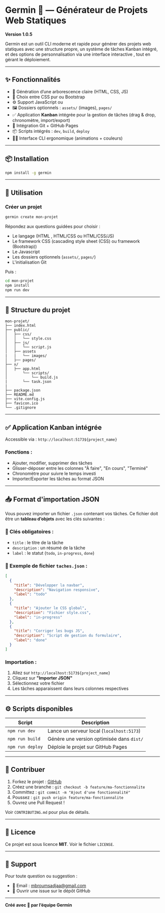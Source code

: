 # Germin 🌱 — Générateur de Projets Web Statiques

**Version 1.0.5**

Germin est un outil CLI moderne et rapide pour générer des projets web statiques avec une structure propre, un système de tâches Kanban intégré, et des options de personnalisation via une interface interactive , tout en gérant le déploiement.

---

## ✨ Fonctionnalités

- 📁 Génération d’une arborescence claire (HTML, CSS, JS)
- 🎨 Choix entre CSS pur ou Bootstrap
- ⚙️ Support JavaScript ou 
- 🖼️ Dossiers optionnels : `assets/` (images), `pages/`
- ✅ Application **Kanban** intégrée pour la gestion de tâches (drag & drop, chronomètre, import/export)
- 🐙 Intégration Git + GitHub Pages
- 📦 Scripts intégrés : `dev`, `build`, `deploy`
- 🧑‍💻 Interface CLI ergonomique (animations + couleurs)

---

## 📦 Installation

```bash
npm install -g germin
```

---

## 🚀 Utilisation

### Créer un projet

```bash
germin create mon-projet
```

Répondez aux questions guidées pour choisir :
- Le langage (HTML , HTML/CSS ou HTML/CSS/JS)
- Le framework CSS (cascading style sheet (CSS) ou framework (Bootstrap))
- Le Javascript 
- Les dossiers optionnels (`assets/`, `pages/`)
- L'initialisation Git

Puis :

```bash
cd mon-projet
npm install
npm run dev
```

---

## 🔧 Structure du projet

```
mon-projet/
├── index.html
├── public/
│   ├── css/
│   │   └── style.css
│   ├── js/
│   │   └── script.js
│   ├── assets
|   |   └── images/
│   ├── pages/
├── x/
│   ├── app.html
│       └── scripts/
│           └── build.js
|       └── task.json
|
├── package.json
├── README.md
├── vite.config.js
├── favicon.ico
└── .gitignore
```

---

## ✅ Application Kanban intégrée

Accessible via : `http://localhost:5173${project_name}`

### Fonctions :
- Ajouter, modifier, supprimer des tâches
- Glisser-déposer entre les colonnes "À faire", "En cours", "Terminé"
- Chronomètre pour suivre le temps investi
- Importer/Exporter les tâches au format JSON

---

## 📥 Format d'importation JSON

Vous pouvez importer un fichier `.json` contenant vos tâches. Ce fichier doit être un **tableau d’objets** avec les clés suivantes :

### 🔑 Clés obligatoires :

- `title` : le titre de la tâche  
- `description` : un résumé de la tâche  
- `label` : le statut (`todo`, `in-progress`, `done`)

### 🧾 Exemple de fichier `taches.json` :

```json
[
  {
    "title": "Développer la navbar",
    "description": "Navigation responsive",
    "label": "todo"
  },
  {
    "title": "Ajouter le CSS global",
    "description": "Fichier style.css",
    "label": "in-progress"
  },
  {
    "title": "Corriger les bugs JS",
    "description": "Script de gestion du formulaire",
    "label": "done"
  }
]
```

### Importation :
1. Allez sur `http://localhost:5173${project_name}`
2. Cliquez sur **"Importer JSON"**
3. Sélectionnez votre fichier
4. Les tâches apparaissent dans leurs colonnes respectives

---

## ⚙️ Scripts disponibles

| Script           | Description                                                          |
|------------------|----------------------------------------------------------------------|
| `npm run dev`    | Lance un serveur local (`localhost:5173`)                            |
| `npm run build`  | Génère une version optimisée dans `dist/`                            |
| `npm run deploy` | Déploie le projet sur GitHub Pages                                   |

---

## 🤝 Contribuer

1. Forkez le projet : [GitHub](https://github.com/mbroumsadja/germin)
2. Créez une branche : `git checkout -b feature/ma-fonctionnalite`
3. Committez : `git commit -m "Ajout d'une fonctionnalité"`
4. Poussez : `git push origin feature/ma-fonctionnalite`
5. Ouvrez une Pull Request !

Voir `CONTRIBUTING.md` pour plus de détails.

---

## 📄 Licence

Ce projet est sous licence **MIT**. Voir le fichier `LICENSE`.

---

## 💬 Support

Pour toute question ou suggestion :

- 📧 Email : [mbroumsadjaa@gmail.com](mailto:mbroumsadjaa@gmail.com)
- 🐛 Ouvrir une issue sur le dépôt GitHub

---

**Créé avec 💚 par l’équipe Germin**

